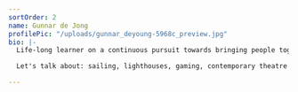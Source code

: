 ```yaml
---
sortOrder: 2
name: Gunnar de Jong
profilePic: "/uploads/gunnar_deyoung-5968c_preview.jpg"
bio: |-
  Life-long learner on a continuous pursuit towards bringing people together across disciplines. As an actor and theater maker I have experimented extensively with ensemble driven work, audience participation and ways to co-design devised immersive experiences. Gradual allows me to bring that playful energy into an even broader range of communities and learn from people like you!

  Let's talk about: sailing, lighthouses, gaming, contemporary theatre and dance practitioners, acting methodologies, chess, living in NYC, London or Amsterdam.

---
```

